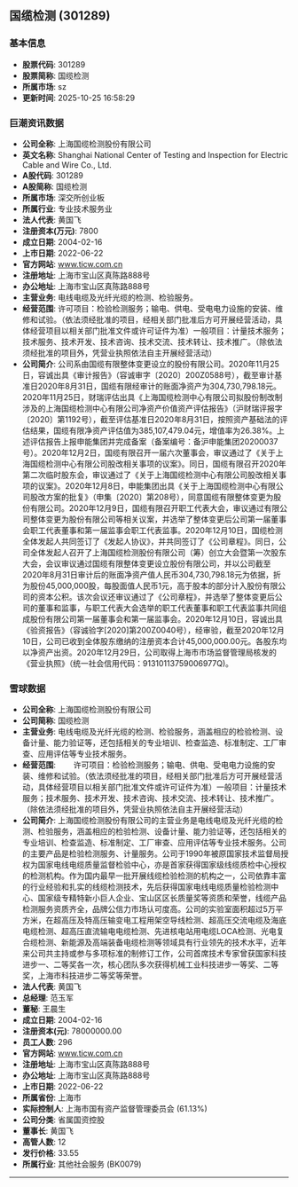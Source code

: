 ## 国缆检测 (301289)

### 基本信息

- **股票代码**: 301289
- **股票简称**: 国缆检测
- **所属市场**: sz
- **更新时间**: 2025-10-25 16:58:29

### 巨潮资讯数据

- **公司全称**: 上海国缆检测股份有限公司
- **英文名称**: Shanghai National Center of Testing and Inspection for Electric Cable and Wire Co., Ltd.
- **A股代码**: 301289
- **A股简称**: 国缆检测
- **所属市场**: 深交所创业板
- **所属行业**: 专业技术服务业
- **法人代表**: 黄国飞
- **注册资本(万元)**: 7800
- **成立日期**: 2004-02-16
- **上市日期**: 2022-06-22
- **官方网站**: www.ticw.com.cn
- **注册地址**: 上海市宝山区真陈路888号
- **办公地址**: 上海市宝山区真陈路888号
- **主营业务**: 电线电缆及光纤光缆的检测、检验服务。
- **经营范围**: 许可项目：检验检测服务；输电、供电、受电电力设施的安装、维修和试验。（依法须经批准的项目，经相关部门批准后方可开展经营活动，具体经营项目以相关部门批准文件或许可证件为准）一般项目：计量技术服务；技术服务、技术开发、技术咨询、技术交流、技术转让、技术推广。（除依法须经批准的项目外，凭营业执照依法自主开展经营活动）
- **公司简介**: 公司系由国缆有限整体变更设立的股份有限公司。2020年11月25日，容诚出具《审计报告》（容诚审字〔2020〕200Z0588号），截至审计基准日2020年8月31日，国缆有限经审计的账面净资产为304,730,798.18元。2020年11月25日，财瑞评估出具《上海国缆检测中心有限公司拟股份制改制涉及的上海国缆检测中心有限公司净资产价值资产评估报告》（沪财瑞评报字〔2020〕第1192号），截至评估基准日2020年8月31日，按照资产基础法的评估结果，国缆有限净资产评估值为385,107,479.04元，增值率为26.38%。上述评估报告上报申能集团并完成备案（备案编号：备沪申能集团20200037号）。2020年12月2日，国缆有限召开一届六次董事会，审议通过了《关于上海国缆检测中心有限公司股改相关事项的议案》。同日，国缆有限召开2020年第二次临时股东会，审议通过了《关于上海国缆检测中心有限公司股改相关事项的议案》。2020年12月8日，申能集团出具《关于上海国缆检测中心有限公司股改方案的批复》（申集〔2020〕第208号），同意国缆有限整体变更为股份有限公司。2020年12月9日，国缆有限召开职工代表大会，审议通过有限公司整体变更为股份有限公司等相关议案，并选举了整体变更后公司第一届董事会职工代表董事和第一届监事会职工代表监事。2020年12月10日，国缆检测全体发起人共同签订了《发起人协议》，并共同签订了《公司章程》。同日，公司全体发起人召开了上海国缆检测股份有限公司（筹）创立大会暨第一次股东大会，会议审议通过国缆有限整体变更设立股份有限公司，并以公司截至2020年8月31日审计后的账面净资产值人民币304,730,798.18元为依据，折为股份45,000,000股，每股面值人民币1元，高于股本的部分计入股份有限公司的资本公积。该次会议还审议通过了《公司章程》，并选举了整体变更后公司的董事和监事，与职工代表大会选举的职工代表董事和职工代表监事共同组成股份有限公司第一届董事会和第一届监事会。2020年12月10日，容诚出具《验资报告》（容诚验字[2020]第200Z0040号），经审验，截至2020年12月10日，公司已收到全体股东缴纳的注册资本合计45,000,000.00元。各股东均以净资产出资。2020年12月29日，公司取得上海市市场监督管理局核发的《营业执照》（统一社会信用代码：91310113759006977Q)。

### 雪球数据

- **公司全称**: 上海国缆检测股份有限公司
- **公司简称**: 国缆检测
- **主营业务**: 电线电缆及光纤光缆的检测、检验服务，涵盖相应的检验检测、设备计量、能力验证等，还包括相关的专业培训、检查监造、标准制定、工厂审查、应用评估等专业技术服务。
- **经营范围**: 　　许可项目：检验检测服务；输电、供电、受电电力设施的安装、维修和试验。（依法须经批准的项目，经相关部门批准后方可开展经营活动，具体经营项目以相关部门批准文件或许可证件为准）一般项目：计量技术服务；技术服务、技术开发、技术咨询、技术交流、技术转让、技术推广。（除依法须经批准的项目外，凭营业执照依法自主开展经营活动）
- **公司简介**: 上海国缆检测股份有限公司的主营业务是电线电缆及光纤光缆的检测、检验服务，涵盖相应的检验检测、设备计量、能力验证等，还包括相关的专业培训、检查监造、标准制定、工厂审查、应用评估等专业技术服务。公司的主要产品是检验检测服务、计量服务。公司于1990年被原国家技术监督局授权为国家电线电缆质量监督检验中心，亦是首家获得国家级线缆质检中心授权的检测机构。作为国内最早一批开展线缆检验检测的机构之一，公司依靠丰富的行业经验和扎实的线缆检测技术，先后获得国家电线电缆质量检验检测中心、国家级专精特新小巨人企业、宝山区区长质量奖等资质和荣誉，线缆产品检测服务资质齐全，品牌公信力市场认可度高。公司的实验室面积超过5万平方米，在超高压及特高压输变电工程用架空导线检测、超高压交流电缆及海底电缆检测、超高压直流输电电缆检测、先进核电站用电缆LOCA检测、光电复合缆检测、新能源及高端装备电缆检测等领域具有行业领先的技术水平，近年来公司共主持或参与多项标准的制修订工作，公司首席技术专家曾获国家科技进步一、二等奖各一次，核心团队多次获得机械工业科技进步一等奖、二等奖，上海市科技进步二等奖等荣誉。
- **法人代表**: 黄国飞
- **总经理**: 范玉军
- **董秘**: 王晨生
- **成立日期**: 2004-02-16
- **注册资本(元)**: 78000000.00
- **员工人数**: 296
- **官方网站**: www.ticw.com.cn
- **注册地址**: 上海市宝山区真陈路888号
- **办公地址**: 上海市宝山区真陈路888号
- **上市日期**: 2022-06-22
- **所属省份**: 上海市
- **实际控制人**: 上海市国有资产监督管理委员会 (61.13%)
- **公司分类**: 省属国资控股
- **董事长**: 黄国飞
- **高管人数**: 12
- **发行价格**: 33.55
- **所属行业**: 其他社会服务 (BK0079)

---